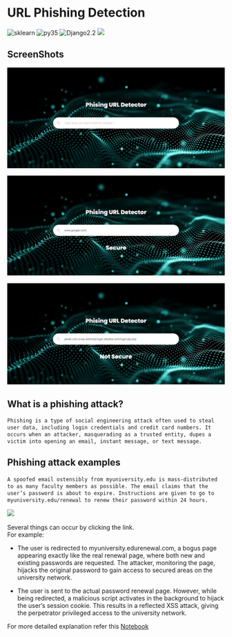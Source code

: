 # URL Phishing Detection
![sklearn](https://img.shields.io/badge/scikit-tda.svg)
![py35](https://img.shields.io/badge/Python-3.5-red.svg) 
![Django2.2](https://img.shields.io/badge/Django-2.2.0-green.svg)
[![](https://img.shields.io/badge/Powered%20by-@ArunBalajiR-blue.svg)](mailto:arunbalaji25062k@gmail.com)


## ScreenShots

![](https://github.com/ArunBalajiR/Phishing-URL-Detection/blob/master/dataset/phising1.png?raw=true)


![](https://github.com/ArunBalajiR/Phishing-URL-Detection/blob/master/dataset/phising2.png?raw=true)


![](https://github.com/ArunBalajiR/Phishing-URL-Detection/blob/master/dataset/phising3.png?raw=true)

##  What is a phishing attack?
    Phishing is a type of social engineering attack often used to steal user data, including login credentials and credit card numbers. It occurs when an attacker, masquerading as a trusted entity, dupes a victim into opening an email, instant message, or text message.

## Phishing attack examples

    A spoofed email ostensibly from myuniversity.edu is mass-distributed to as many faculty members as possible. The email claims that the user’s password is about to expire. Instructions are given to go to myuniversity.edu/renewal to renew their password within 24 hours.
![](https://github.com/ArunBalajiR/Phishing-URL-Detection/blob/master/dataset/example.png?raw=true)

Several things can occur by clicking the link.    
For example: 

 - The user is redirected to myuniversity.edurenewal.com, a bogus page appearing exactly like the real renewal page, where both new and existing passwords are requested. The attacker, monitoring the page, hijacks the original password to gain access to secured areas on the university network.

 - The user is sent to the actual password renewal page. However, while being redirected, a malicious script activates in the background to hijack the user’s session cookie. This results in a reflected XSS attack, giving the perpetrator privileged access to the university network.
 

For more detailed explanation refer this 
[Notebook](hhttps://github.com/ArunBalajiR/Phishing-URL-Detection/blob/master/Phising%20Detection.ipynb)

